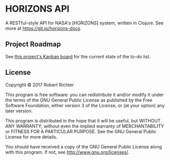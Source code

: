 # HORIZONS API 

A RESTful-style API for NASA's [HORIZONS] system,
written in Clojure.
See more at https://git.io/horizons-docs.

## Project Roadmap

See [this project's Kanban board][kanban] for the current state of the to-do list.

[kanban]: https://github.com/Cantido/horizons/projects/1

## License

Copyright © 2017  Robert Richter

This program is free software: you can redistribute it and/or modify
it under the terms of the GNU General Public License as published by
the Free Software Foundation, either version 3 of the License, or
(at your option) any later version.

This program is distributed in the hope that it will be useful,
but WITHOUT ANY WARRANTY; without even the implied warranty of
MERCHANTABILITY or FITNESS FOR A PARTICULAR PURPOSE.  See the
GNU General Public License for more details.

You should have received a copy of the GNU General Public License
along with this program.  If not, see http://www.gnu.org/licenses/.
